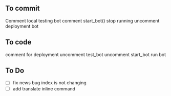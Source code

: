## To commit 
Comment local testing bot 
comment start_bot()
stop running
uncomment deployment bot


## To code
comment for deployment 
uncomment test_bot
uncomment start_bot
run bot

## To Do

- [ ] fix news bug index is not changing
- [ ] add translate inline command
